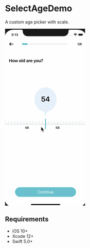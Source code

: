 # SelectAgeDemo
A custom age picker with scale.

![gif1](https://github.com/ChokShen/SelectAgeDemo/blob/main/SelectAgeDemo/Screenshots/preview.gif) 

## Requirements 
* iOS 10+
* Xcode 12+
* Swift 5.0+
